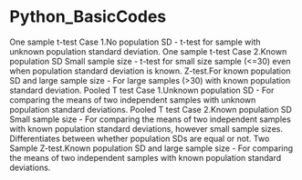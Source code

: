 # Python_BasicCodes

One sample t-test Case 1.No population SD - t-test for sample with unknown population standard deviation.
One sample t-test Case 2.Known population SD Small sample size - t-test for small size sample (<=30) even when population standard deviation is known.
Z-test.For known population SD and large sample size - For large samples (>30) with known population standard deviation. 
Pooled T test Case 1.Unknown population SD - For comparing the means of two independent samples with unknown population standard deviations.
Pooled T test Case 2.Known population SD Small sample size - For comparing the means of two independent samples with known population standard deviations, however small sample sizes. Differentiates between whether population SDs are equal or not.
Two Sample Z-test.Known population SD and large sample size - For comparing the means of two independent samples with known population standard deviations.
